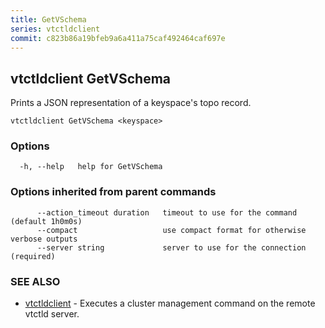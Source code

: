 ```yaml
---
title: GetVSchema
series: vtctldclient
commit: c823b86a19bfeb9a6a411a75caf492464caf697e
---
```

## vtctldclient GetVSchema

Prints a JSON representation of a keyspace's topo record.

```
vtctldclient GetVSchema <keyspace>
```

### Options

```
  -h, --help   help for GetVSchema
```

### Options inherited from parent commands

```
      --action_timeout duration   timeout to use for the command (default 1h0m0s)
      --compact                   use compact format for otherwise verbose outputs
      --server string             server to use for the connection (required)
```

### SEE ALSO

* [vtctldclient](../)	 - Executes a cluster management command on the remote vtctld server.

